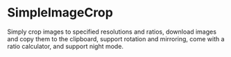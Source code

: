 # SimpleImageCrop
Simply crop images to specified resolutions and ratios, download images and copy them to the clipboard, support rotation and mirroring, come with a ratio calculator, and support night mode.
